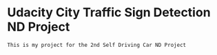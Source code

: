 # Udacity City Traffic Sign Detection ND Project
    This is my project for the 2nd Self Driving Car ND Project

